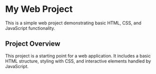 # My Web Project

This is a simple web project demonstrating basic HTML, CSS, and JavaScript functionality.

## Project Overview

This project is a starting point for a web application. It includes a basic HTML structure, styling with CSS, and interactive elements handled by JavaScript.

